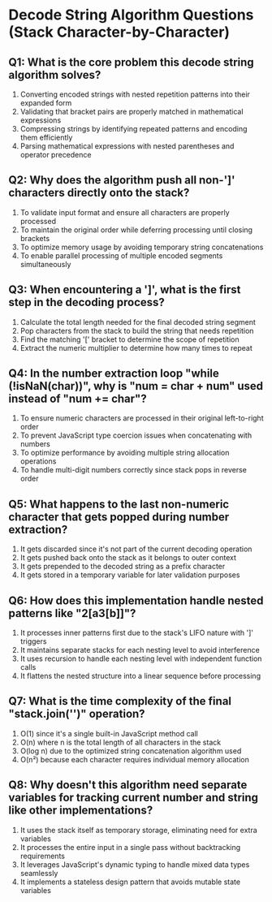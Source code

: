 # Decode String Algorithm Questions (Stack Character-by-Character)

## Q1: What is the core problem this decode string algorithm solves?
1. Converting encoded strings with nested repetition patterns into their expanded form
2. Validating that bracket pairs are properly matched in mathematical expressions
3. Compressing strings by identifying repeated patterns and encoding them efficiently
4. Parsing mathematical expressions with nested parentheses and operator precedence

## Q2: Why does the algorithm push all non-']' characters directly onto the stack?
1. To validate input format and ensure all characters are properly processed
2. To maintain the original order while deferring processing until closing brackets
3. To optimize memory usage by avoiding temporary string concatenations
4. To enable parallel processing of multiple encoded segments simultaneously

## Q3: When encountering a ']', what is the first step in the decoding process?
1. Calculate the total length needed for the final decoded string segment
2. Pop characters from the stack to build the string that needs repetition
3. Find the matching '[' bracket to determine the scope of repetition
4. Extract the numeric multiplier to determine how many times to repeat

## Q4: In the number extraction loop "while (!isNaN(char))", why is "num = char + num" used instead of "num += char"?
1. To ensure numeric characters are processed in their original left-to-right order
2. To prevent JavaScript type coercion issues when concatenating with numbers
3. To optimize performance by avoiding multiple string allocation operations
4. To handle multi-digit numbers correctly since stack pops in reverse order

## Q5: What happens to the last non-numeric character that gets popped during number extraction?
1. It gets discarded since it's not part of the current decoding operation
2. It gets pushed back onto the stack as it belongs to outer context
3. It gets prepended to the decoded string as a prefix character
4. It gets stored in a temporary variable for later validation purposes

## Q6: How does this implementation handle nested patterns like "2[a3[b]]"?
1. It processes inner patterns first due to the stack's LIFO nature with ']' triggers
2. It maintains separate stacks for each nesting level to avoid interference
3. It uses recursion to handle each nesting level with independent function calls
4. It flattens the nested structure into a linear sequence before processing

## Q7: What is the time complexity of the final "stack.join('')" operation?
1. O(1) since it's a single built-in JavaScript method call
2. O(n) where n is the total length of all characters in the stack
3. O(log n) due to the optimized string concatenation algorithm used
4. O(n²) because each character requires individual memory allocation

## Q8: Why doesn't this algorithm need separate variables for tracking current number and string like other implementations?
1. It uses the stack itself as temporary storage, eliminating need for extra variables
2. It processes the entire input in a single pass without backtracking requirements
3. It leverages JavaScript's dynamic typing to handle mixed data types seamlessly
4. It implements a stateless design pattern that avoids mutable state variables